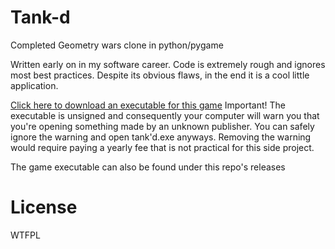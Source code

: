 # Tank-d
Completed Geometry wars clone in python/pygame

Written early on in my software career. Code is extremely rough and ignores most best practices. Despite its obvious flaws, in the end it is a cool little application. 

<a href="https://github.com/nckackerman/Tank-d/releases/download/v1.1/Tank.d.exe"> Click here to download an executable for this game</a>
Important!
The executable is unsigned and consequently your computer will warn you that you're opening something made by an unknown publisher. You can safely ignore the warning and open tank'd.exe anyways. Removing the warning would require paying a yearly fee that is not practical for this side project.

The game executable can also be found under this repo's releases

# License
WTFPL

